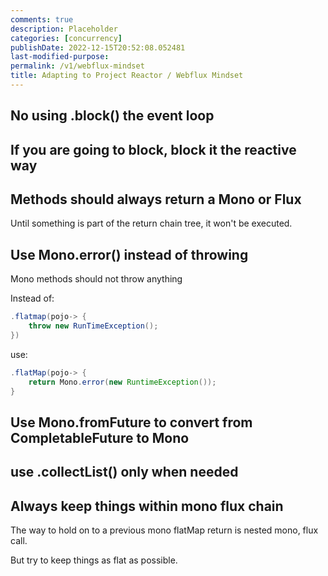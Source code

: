 ```yaml
---
comments: true
description: Placeholder 
categories: [concurrency]
publishDate: 2022-12-15T20:52:08.052481
last-modified-purpose:
permalink: /v1/webflux-mindset
title: Adapting to Project Reactor / Webflux Mindset
---
```


## No using .block() the event loop

## If you are going to block, block it the reactive way

## Methods should always return a Mono or Flux

Until something is part of the return chain tree, it won't be executed.

## Use Mono.error() instead of throwing

Mono methods should not throw anything

Instead of:

```java
.flatmap(pojo-> {
    throw new RunTimeException();
})
```

use:

```java
.flatMap(pojo-> {
    return Mono.error(new RuntimeException());
}
```

## Use Mono.fromFuture to convert from CompletableFuture to Mono

## use .collectList() only when needed

## Always keep things within mono flux chain

The way to hold on to a previous mono flatMap return is nested mono, flux call.

But try to keep things as flat as possible.
